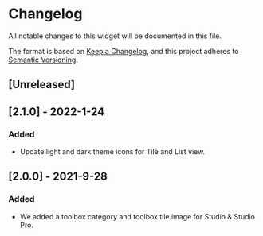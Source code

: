 # Changelog
All notable changes to this widget will be documented in this file.

The format is based on [Keep a Changelog](https://keepachangelog.com/en/1.0.0/), and this project adheres to [Semantic Versioning](https://semver.org/spec/v2.0.0.html).

## [Unreleased]

## [2.1.0] - 2022-1-24
### Added
- Update light and dark theme icons for Tile and List view.


## [2.0.0] - 2021-9-28

### Added
 - We added a toolbox category and toolbox tile image for Studio & Studio Pro.